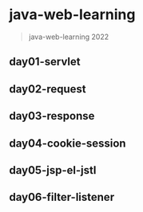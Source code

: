 # java-web-learning

> java-web-learning 2022

## day01-servlet

## day02-request

## day03-response

## day04-cookie-session

## day05-jsp-el-jstl

## day06-filter-listener


